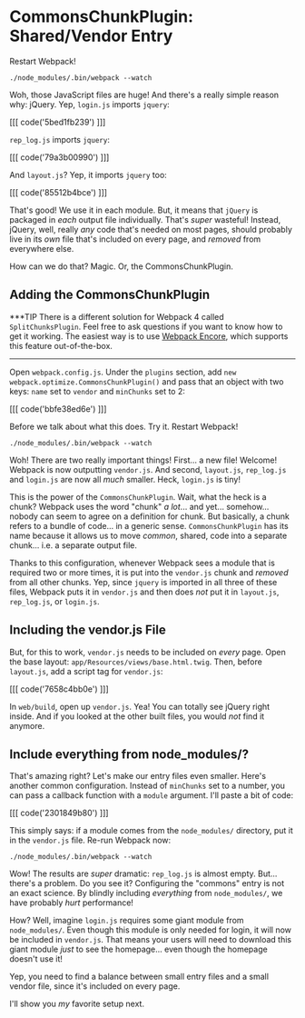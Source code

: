 # CommonsChunkPlugin: Shared/Vendor Entry

Restart Webpack!

```terminal-silent
./node_modules/.bin/webpack --watch
```

Woh, those JavaScript files are huge! And there's a really simple reason why:
jQuery. Yep, `login.js` imports `jquery`:

[[[ code('5bed1fb239') ]]]

`rep_log.js` imports `jquery`:

[[[ code('79a3b00990') ]]]

And `layout.js`? Yep, it imports `jquery` too:

[[[ code('85512b4bce') ]]]

That's good! We use it in each module. But, it means that `jQuery` is packaged in
*each* output file individually. That's *super* wasteful! Instead, jQuery, well,
really *any* code that's needed on most pages, should probably live in its *own*
file that's included on every page, and *removed* from everywhere else.

How can we do that? Magic. Or, the CommonsChunkPlugin.

## Adding the CommonsChunkPlugin

***TIP
There is a different solution for Webpack 4 called `SplitChunksPlugin`. Feel free 
to ask questions if you want to know how to get it working. The easiest way is to use
[Webpack Encore](https://symfonycasts.com/screencast/webpack-encore), which supports 
this feature out-of-the-box.
***

Open `webpack.config.js`. Under the `plugins` section, add
`new webpack.optimize.CommonsChunkPlugin()` and pass that an object with two keys:
`name` set to `vendor` and `minChunks` set to 2:

[[[ code('bbfe38ed6e') ]]]

Before we talk about what this does. Try it. Restart Webpack!

```terminal-silent
./node_modules/.bin/webpack --watch
```

Woh! There are two really important things! First... a new file! Welcome! Webpack
is now outputting `vendor.js`. And second, `layout.js`, `rep_log.js` and `login.js`
are now all *much* smaller. Heck, `login.js` is tiny!

This is the power of the `CommonsChunkPlugin`. Wait, what the heck is a chunk?
Webpack uses the word "chunk" *a lot*... and yet... somehow... nobody can seem to
agree on a definition for chunk. But basically, a chunk refers to a bundle of code...
in a generic sense. `CommonsChunkPlugin` has its name because it allows us to move
*common*, shared, code into a separate chunk... i.e. a separate output file.

Thanks to this configuration, whenever Webpack sees a module that is required two
or more times, it is put into the `vendor.js` chunk and *removed* from all other
chunks. Yep, since `jquery` is imported in all three of these files, Webpack puts
it in `vendor.js` and then does *not* put it in `layout.js`, `rep_log.js`, or `login.js`.

## Including the vendor.js File

But, for this to work, `vendor.js` needs to be included on *every* page. Open the
base layout: `app/Resources/views/base.html.twig`. Then, before `layout.js`, add
a script tag for `vendor.js`:

[[[ code('7658c4bb0e') ]]]

In `web/build`, open up `vendor.js`. Yea! You can totally see jQuery right inside.
And if you looked at the other built files, you would *not* find it anymore.

## Include everything from node_modules/?

That's amazing right? Let's make our entry files even smaller. Here's another
common configuration. Instead of `minChunks` set to a number, you can pass a callback
function with a `module` argument. I'll paste a bit of code:

[[[ code('2301849b80') ]]]

This simply says: if a module comes from the `node_modules/` directory, put it in
the `vendor.js` file. Re-run Webpack now:

```terminal-silent
./node_modules/.bin/webpack --watch
```

Wow! The results are *super* dramatic: `rep_log.js` is almost empty. But... there's
a problem. Do you see it? Configuring the "commons" entry is not an exact science.
By blindly including *everything* from `node_modules/`, we have probably *hurt*
performance!

How? Well, imagine `login.js` requires some giant module from `node_modules/`. Even
though this module is only needed for login, it will now be included in `vendor.js`.
That means your users will need to download this giant module *just* to see the homepage...
even though the homepage doesn't use it!

Yep, you need to find a balance between small entry files and a small vendor file,
since it's included on every page.

I'll show you *my* favorite setup next.
